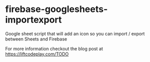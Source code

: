 # firebase-googlesheets-importexport
Google sheet script that will add an icon so you can import / export between Sheets and Firebase

For more information checkout the blog post at https://liftcodeplay.com/TODO
